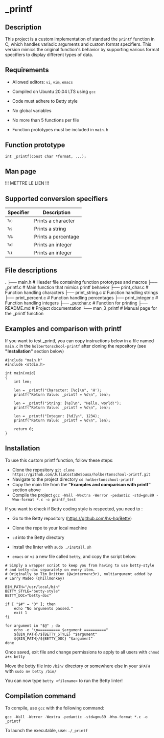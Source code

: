 # _printf

## Description
This project is a custom implementation of standard the `printf` function in C, which handles variadic arguments and custom format specifiers. This version mimics the original function's behavior by supporting various format specifiers to display different types of data.

## Requirements

* Allowed editors: `vi`, `vim`, `emacs`

* Compiled on Ubuntu 20.04 LTS using `gcc`

* Code must adhere to Betty style

* No global variables

* No more than 5 functions per file

* Function prototypes must be included in `main.h`

## Function prototype

`int _printf(const char *format, ...);`

## Man page

!!! METTRE LE LIEN !!! 

## Supported conversion specifiers

| Specifier   | Description           |
| ----------- | ----------------------|
| `%c`        | Prints a character    |
| `%s`        | Prints a string       |
| `%%`        | Prints a percentage   |
| `%d`        | Prints an integer     |
| `%i`        | Prints an integer     |

## File descriptions

.
├── main.h           # Header file containing function prototypes and macros
├── _printf.c        # Main function that mimics printf behavior
├── print_char.c     # Function handling characters
├── print_string.c   # Function handling strings
├── print_percent.c  # Function handling percentages
├── print_integer.c  # Function handling integers
├── _putchar.c       # Function for printing
├── README.md        # Project documentation
└── man_3_printf     # Manual page for the _printf function


## Examples and comparison with printf

If you want to test _printf, you can copy instructions below in a file named `main.c`  in the `holbertonschool-printf` after cloning the repository (see **"Installation"** section below)

```
#include "main.h"
#include <stdio.h>

int main(void)
{
    int len;

    len = _printf("Character: [%c]\n", 'H');
    printf("Return Value: _printf = %d\n", len);

    len = _printf("String: [%s]\n", "Hello, world!");
    printf("Return Value: _printf = %d\n", len);

    len = _printf("Integer: [%d]\n", 1234);
    printf("Return Value: _printf = %d\n", len);

    return 0;
}
```

## Installation

To use this custom printf function, follow these steps:

* Clone the repository
  `git clone https://github.com/JuliaCostaDeSousa/holbertonschool-printf.git`
* Navigate to the project directory
  `cd holbertonschool-printf`
* Copy the main file from the **"Examples and comparison with printf"** section above
* Compile the project
  `gcc -Wall -Wextra -Werror -pedantic -std=gnu89 -Wno-format *.c -o printf_test`


If you want to check if Betty coding style is respected, you need to :

* Go to the Betty repository (https://github.com/hs-hq/Betty)

* Clone the repo to your local machine

* `cd` into the Betty directory

* Install the linter with `sudo ./install.sh`

* `emacs` or `vi` a new file called `betty`, and copy the script below:
```
# Simply a wrapper script to keep you from having to use betty-style
# and betty-doc separately on every item.
# Originally by Tim Britton (@wintermanc3r), multiargument added by
# Larry Madeo (@hillmonkey)

BIN_PATH="/usr/local/bin"
BETTY_STYLE="betty-style"
BETTY_DOC="betty-doc"

if [ "$#" = "0" ]; then
    echo "No arguments passed."
    exit 1
fi

for argument in "$@" ; do
    echo -e "\n========== $argument =========="
    ${BIN_PATH}/${BETTY_STYLE} "$argument"
    ${BIN_PATH}/${BETTY_DOC} "$argument"
done
```
Once saved, exit file and change permissions to apply to all users with `chmod a+x betty`

Move the betty file into `/bin/` directory or somewhere else in your `$PATH` with `sudo mv betty /bin/`

You can now type `betty <filename>` to run the Betty linter!


## Compilation command

To compile, use `gcc` with the following command:

`gcc -Wall -Werror -Wextra -pedantic -std=gnu89 -Wno-format *.c -o _printf`

To launch the executable, use:
`./_printf`







